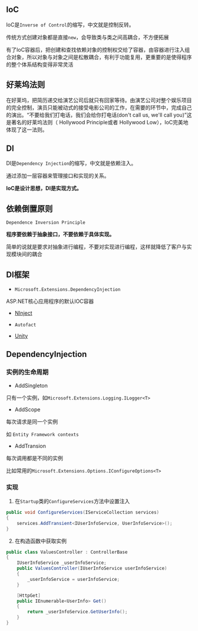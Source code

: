 ## IoC

IoC是```Inverse of Control```的缩写，中文就是控制反转。

传统方式创建对象都是直接```new```，会导致类与类之间高耦合，不方便拓展

有了IoC容器后，把创建和查找依赖对象的控制权交给了容器，由容器进行注入组合对象，所以对象与对象之间是松散耦合，有利于功能复用，更重要的是使得程序的整个体系结构变得非常灵活

## 好莱坞法则

在好莱坞，把简历递交给演艺公司后就只有回家等待。由演艺公司对整个娱乐项目的完全控制，演员只能被动式的接受电影公司的工作，在需要的环节中，完成自己的演出。“不要给我们打电话，我们会给你打电话(don't call us, we'll call you)”这是著名的好莱坞法则（ Hollywood Principle或者 Hollywood Low），IoC完美地体现了这一法则。

## DI

DI是```Dependency Injection```的缩写，中文就是依赖注入。

通过添加一层容器来管理接口和实现的关系。

**IoC是设计思想，DI是实现方式。**


## 依赖倒置原则

```Dependence Inversion Principle```

**程序要依赖于抽象接口，不要依赖于具体实现。**

简单的说就是要求对抽象进行编程，不要对实现进行编程，这样就降低了客户与实现模块间的耦合

## DI框架

* ```Microsoft.Extensions.DependencyInjection```

ASP.NET核心应用程序的默认IOC容器

* [NInject](https://github.com/thomerson/BookNote/blob/master/cnblogs/dotnet/%E5%B7%A5%E4%BD%9C%E5%BA%94%E7%94%A8/.Net%E3%80%90%E5%B7%A5%E4%BD%9C%E5%BA%94%E7%94%A8%E3%80%91Ninject.md)

* ```Autofact```

* [Unity](https://www.cnblogs.com/thomerson/p/16979568.html)

## DependencyInjection


### 实例的生命周期

* AddSingleton

只有一个实例，如```Microsoft.Extensions.Logging.ILogger<T>```

* AddScope

每次请求是同一个实例

如 ```Entity Framework contexts```

* AddTransion

每次调用都是不同的实例

比如常用的```Microsoft.Extensions.Options.IConfigureOptions<T>```



### 实现

1. 在```Startup```类的```ConfigureServices```方法中设置注入

 
```c#
public void ConfigureServices(IServiceCollection services)
{ 
    services.AddTransient<IUserInfoService, UserInfoService>(); 
}
```

2. 在构造函数中获取实例

```c#
public class ValuesController : ControllerBase
{
    IUserInfoService _userInfoService; 
    public ValuesController(IUserInfoService userInfoService)
    {
        _userInfoService = userInfoService;
    }

    [HttpGet]
    public IEnumerable<UserInfo> Get()
    { 
        return _userInfoService.GetUserInfo();
    }
}

```

